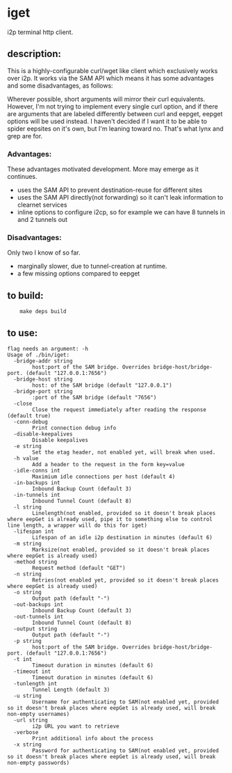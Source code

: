 # iget
i2p terminal http client.

## description:
This is a highly-configurable curl/wget like client which exclusively works
over i2p. It works via the SAM API which means it has some advantages and
some disadvantages, as follows:

Wherever possible, short arguments will mirror their curl equivalents.
However, I'm not trying to implement every single curl option, and if
there are arguments that are labeled differently between curl and eepget,
eepget options will be used instead. I haven't decided if I want it to be
able to spider eepsites on it's own, but I'm leaning toward no. That's what
lynx and grep are for.

### Advantages:
These advantages motivated development. More may emerge as it continues.

  - uses the SAM API to prevent destination-reuse for different sites
  - uses the SAM API directly(not forwarding) so it can't leak information
    to clearnet services
  - inline options to configure i2cp, so for example we can have 8 tunnels
    in and 2 tunnels out

### Disadvantages:
Only two I know of so far.

  - marginally slower, due to tunnel-creation at runtime.
  - a few missing options compared to eepget

## to build:

        make deps build

## to use:

```
flag needs an argument: -h
Usage of ./bin/iget:
  -bridge-addr string
    	host:port of the SAM bridge. Overrides bridge-host/bridge-port. (default "127.0.0.1:7656")
  -bridge-host string
    	host: of the SAM bridge (default "127.0.0.1")
  -bridge-port string
    	:port of the SAM bridge (default "7656")
  -close
    	Close the request immediately after reading the response (default true)
  -conn-debug
    	Print connection debug info
  -disable-keepalives
    	Disable keepalives
  -e string
    	Set the etag header, not enabled yet, will break when used.
  -h value
    	Add a header to the request in the form key=value
  -idle-conns int
    	Maximium idle connections per host (default 4)
  -in-backups int
    	Inbound Backup Count (default 3)
  -in-tunnels int
    	Inbound Tunnel Count (default 8)
  -l string
    	Linelength(not enabled, provided so it doesn't break places where eepGet is already used, pipe it to something else to control line length, a wrapper will do this for iget)
  -lifespan int
    	Lifespan of an idle i2p destination in minutes (default 6)
  -m string
    	Marksize(not enabled, provided so it doesn't break places where eepGet is already used)
  -method string
    	Request method (default "GET")
  -n string
    	Retries(not enabled yet, provided so it doesn't break places where eepGet is already used)
  -o string
    	Output path (default "-")
  -out-backups int
    	Inbound Backup Count (default 3)
  -out-tunnels int
    	Inbound Tunnel Count (default 8)
  -output string
    	Output path (default "-")
  -p string
    	host:port of the SAM bridge. Overrides bridge-host/bridge-port. (default "127.0.0.1:7656")
  -t int
    	Timeout duration in minutes (default 6)
  -timeout int
    	Timeout duration in minutes (default 6)
  -tunlength int
    	Tunnel Length (default 3)
  -u string
    	Username for authenticating to SAM(not enabled yet, provided so it doesn't break places where eepGet is already used, will break non-empty usernames)
  -url string
    	i2p URL you want to retrieve
  -verbose
    	Print additional info about the process
  -x string
    	Password for authenticating to SAM(not enabled yet, provided so it doesn't break places where eepGet is already used, will break non-empty passwords)
```

